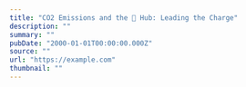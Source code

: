 ```yaml
---
title: "CO2 Emissions and the 🤗 Hub: Leading the Charge"
description: ""
summary: ""
pubDate: "2000-01-01T00:00:00.000Z"
source: ""
url: "https://example.com"
thumbnail: ""
---
```


